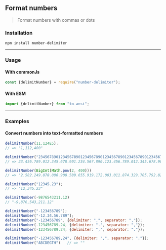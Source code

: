 

## Format numbers
>
> Format numbers with commas or dots


### Installation

```shell
npm install number-delimiter
```


---

### Usage

#### With commonJs

```javascript
const {delimitNumber} = require("number-delimiter");
```

#### With ESM

```javascript
import {delimitNumber} from "to-ansi";
```

---

### Examples

#### Convert numbers into text-formatted numbers

```javascript
delimitNumber(11.124E5);
// => "1,112,400"

delimitNumber("23456789012345678901234567890123456789012345678901234567890,655441456");
// => 23.456.789.012.345.678.901.234.567.890.123.456.789.012.345.678.901.234.567.890,655441456

delimitNumber(BigInt(Math.pow(2, 400)))
// => "2.582.249.878.086.908.589.655.919.172.003.011.874.329.705.792.829.223.512.830.659.356.540.647.622.016.841.194.629.645.353.280.137.831.435.903.171.972.747.493.376"

delimitNumber("12345.23");
// => "12,345.23"

delimitNumber(-9876543211.12)
// "-9,876,543,211.12" 

delimitNumber("-123456789");                                                         // => "123,456,789"
delimitNumber("-12.34.56.789");                                                      // => "123,456,789"
delimitNumber("-123456789", {delimiter: ".", separator: ","});                       // => "123.456.789"
delimitNumber(-123456789.24, {delimiter: ".", separator: ","});                      // => "123.456.789,24"
delimitNumber(-123456789.24, {delimiter: ",", separator: "."});                      // => "123,456,789.24"

delimitNumber("-123456789,24", {delimiter: ",", separator: "."});                    // => "123,456,789.24"
delimitNumber("ABCDEGTH")   // => ""
```


